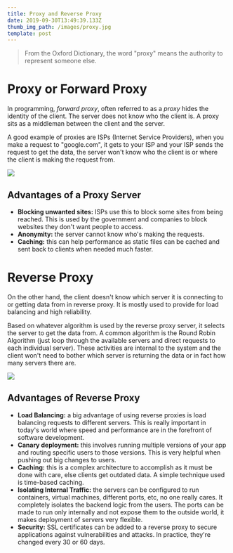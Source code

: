 ```yaml
---
title: Proxy and Reverse Proxy
date: 2019-09-30T13:49:39.133Z
thumb_img_path: /images/proxy.jpg
template: post
---
```

> From the Oxford Dictionary, the word "proxy" means the authority to represent someone else.

# **Proxy or Forward Proxy**

In programming, _forward proxy_, often referred to as a _proxy_ hides the identity of the client. The server does not know who the client is. A proxy sits as a middleman between the client and the server.

A good example of proxies are ISPs (Internet Service Providers), when you make a request to "google.com", it gets to your ISP and your ISP sends the request to get the data, the server won't know who the client is or where the client is making the request from.

![](/images/screenshot-2019-09-30-at-4.14.07-pm.png)

## Advantages of a Proxy Server

* **Blocking unwanted sites:** ISPs use this to block some sites from being reached. This is used by the government and companies to block websites they don't want people to access. 
* **Anonymity:** the server cannot know who's making the requests.
* **Caching:** this can help performance as static files can be cached and sent back to clients when needed much faster.



# Reverse Proxy

On the other hand, the client doesn't know which server it is connecting to or getting data from in reverse proxy. It is mostly used to provide for load balancing and high reliability.

Based on whatever algorithm is used by the reverse proxy server, it selects the server to get the data from. A common algorithm is the Round Robin Algorithm (just loop through the available servers and direct requests to each individual server). These activities are internal to the system and the client won't need to bother which server is returning the data or in fact how many servers there are.

![](/images/reverse_proxy.png)

## Advantages of Reverse Proxy

* **Load Balancing:** a big advantage of using reverse proxies is load balancing requests to different servers. This is really important in today's world where speed and performance are in the forefront of software development.
* **Canary deployment:** this involves running multiple versions of your app and routing specific users to those versions. This is very helpful when pushing out big changes to users.
* **Caching:** this is a complex architecture to accomplish as it must be done with care, else clients get outdated data. A simple technique used is time-based caching.
* **Isolating Internal Traffic:** the servers can be configured to run containers, virtual machines, different ports, etc, no one really cares. It completely isolates the backend logic from the users. The ports can be made to run only internally and not expose them to the outside world, it makes deployment of servers very flexible.
* **Security:** SSL certificates can be added to a reverse proxy to secure applications against vulnerabilities and attacks. In practice, they're changed every 30 or 60 days.
